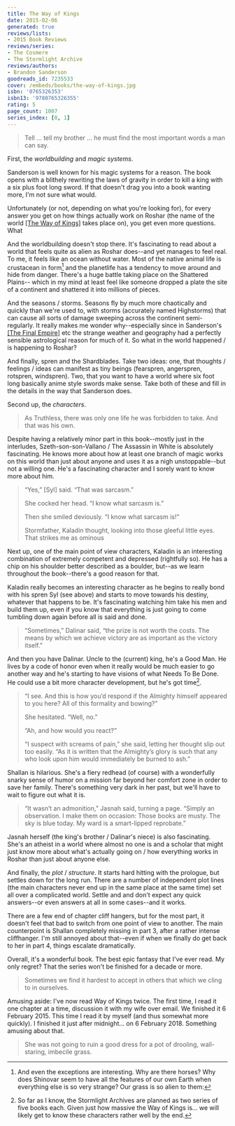 ```yaml
---
title: The Way of Kings
date: 2015-02-06
generated: true
reviews/lists:
- 2015 Book Reviews
reviews/series:
- The Cosmere
- The Stormlight Archive
reviews/authors:
- Brandon Sanderson
goodreads_id: 7235533
cover: /embeds/books/the-way-of-kings.jpg
isbn: '0765326353'
isbn13: '9780765326355'
rating: 5
page_count: 1007
series_index: [0, 1]
---
```

> Tell … tell my brother … he must find the most important words a man can say.

First, the _worldbuilding_ and _magic systems_.  

<!--more-->

Sanderson is well known for his magic systems for a reason. The book opens with a blithely rewriting the laws of gravity in order to kill a king with a six plus foot long sword. If that doesn't drag you into a book wanting more, I'm not sure what would.  

Unfortunately (or not, depending on what you're looking for), for every answer you get on how things actually work on Roshar (the name of the world [[The Way of Kings]]() takes place on), you get even more questions. What  

And the worldbuilding doesn't stop there. It's fascinating to read about a world that feels quite as alien as Roshar does--and yet manages to feel real. To me, it feels like an ocean without water. Most of the native animal life is crustacean in form[^1] and the planetlife has a tendency to move around and hide from danger. There's a huge battle taking place on the Shattered Plains-- which in my mind at least feel like someone dropped a plate the site of a continent and shattered it into millions of pieces.  

And the seasons / storms. Seasons fly by much more chaotically and quickly than we're used to, with storms (accurately named Highstorms) that can cause all sorts of damage sweeping across the continent semi-regularly. It really makes me wonder why--especially since in Sanderson's [[The Final Empire]]() etc the strange weather and geography had a perfectly sensible astrological reason for much of it. So what in the world happened / is happening to Roshar?  

And finally, spren and the Shardblades. Take two ideas: one, that thoughts / feelings / ideas can manifest as tiny beings (fearspren, angerspren, rotspren, windspren). Two, that you want to have a world where six foot long basically anime style swords make sense. Take both of these and fill in the details in the way that Sanderson does.  

Second up, the _characters_.  

> As Truthless, there was only one life he was forbidden to take. And that was his own.

Despite having a relatively minor part in this book--mostly just in the interludes, Szeth-son-son-Vallano / The Assassin in White is absolutely fascinating. He knows more about how at least one branch of magic works on this world than just about anyone and uses it as a nigh unstoppable--but not a willing one. He's a fascinating character and I sorely want to know more about him.  

> “Yes,” [Syl] said. “That was sarcasm.”  
>
> She cocked her head. “I know what sarcasm is.”  
>
> Then she smiled deviously. “I know what sarcasm is!”  
>
> Stormfather, Kaladin thought, looking into those gleeful little eyes. That strikes me as ominous  

Next up, one of the main point of view characters, Kaladin is an interesting combination of extremely competent and depressed (rightfully so). He has a chip on his shoulder better described as a boulder, but--as we learn throughout the book--there's a good reason for that.  

Kaladin really becomes an interesting character as he begins to really bond with his spren Syl (see above) and starts to move towards his destiny, whatever that happens to be. It's fascinating watching him take his men and build them up, even if you know that everything is just going to come tumbling down again before all is said and done.  

> “Sometimes,” Dalinar said, “the prize is not worth the costs. The means by which we achieve victory are as important as the victory itself.”

And then you have Dalinar. Uncle to the (current) king, he's a Good Man. He lives by a code of honor even when it really would be much easier to go another way and he's starting to have visions of what Needs To Be Done. He could use a bit more character development, but he's got time[^2].  

> “I see. And this is how you’d respond if the Almighty himself appeared to you here? All of this formality and bowing?”  
>
> She hesitated. “Well, no.”  
>
> “Ah, and how would you react?”  
>
> “I suspect with screams of pain,” she said, letting her thought slip out too easily. “As it is written that the Almighty’s glory is such that any who look upon him would immediately be burned to ash.”  

Shallan is hilarious. She's a fiery redhead (of course) with a wonderfully snarky sense of humor on a mission far beyond her comfort zone in order to save her family. There's something very dark in her past, but we'll have to wait to figure out what it is.  

> “It wasn’t an admonition,” Jasnah said, turning a page. “Simply an observation. I make them on occasion: Those books are musty. The sky is blue today. My ward is a smart-lipped reprobate.”

Jasnah herself (the king's brother / Dalinar's niece) is also fascinating. She's an atheist in a world where almost no one is and a scholar that might just know more about what's actually going on / how everything works in Roshar than just about anyone else.  

And finally, the _plot_ / _structure_. It starts hard hitting with the prologue, but settles down for the long run. There are a number of independent plot lines (the main characters never end up in the same place at the same time) set all over a complicated world. Settle and and don't expect any quick answers--or even answers at all in some cases--and it works.  

There are a few end of chapter cliff hangers, but for the most part, it doesn't feel that bad to switch from one point of view to another. The main counterpoint is Shallan completely missing in part 3, after a rather intense cliffhanger. I'm still annoyed about that--even if when we finally do get back to her in part 4, things escalate dramatically.  

Overall, it's a wonderful book. The best epic fantasy that I've ever read. My only regret? That the series won't be finished for a decade or more.  

> Sometimes we find it hardest to accept in others that which we cling to in ourselves.

Amusing aside: I've now read Way of Kings twice. The first time, I read it one chapter at a time, discussion it with my wife over email. We finished it 6 February 2015. This time I read it by myself (and thus somewhat more quickly). I finished it just after midnight... on 6 February 2018. Something amusing about that.  

[^1]: And even the exceptions are interesting. Why are there horses? Why does Shinovar seem to have all the features of our own Earth when everything else is so very strange? Our grass is so alien to them:  

> She was not going to ruin a good dress for a pot of drooling, wall-staring, imbecile grass.

[^2]: So far as I know, the Stormlight Archives are planned as two series of five books each. Given just how massive the Way of Kings is... we will likely get to know these characters rather well by the end.